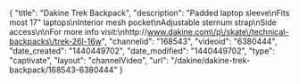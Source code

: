 {
    "title": "Dakine Trek Backpack",
    "description": "Padded laptop sleeve\nFits most 17\" laptops\nInterior mesh pocket\nAdjustable sternum strap\nSide access\n\nFor more info visit:\nhttp:\/\/www.dakine.com\/p\/skate\/technical-backpacks\/trek-26l-16w",
    "channelid": "168543",
    "videoid": "6380444",
    "date_created": "1440449702",
    "date_modified": "1440449702",
    "type": "captivate",
    "layout": "channelVideo",
    "url": "\/dakine\/dakine-trek-backpack\/168543-6380444"
}